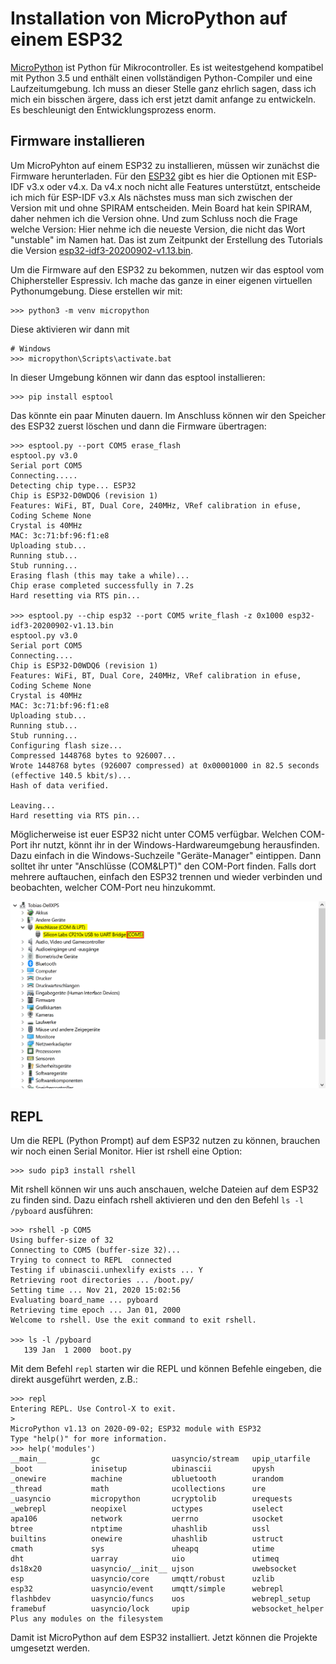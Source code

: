 # Installation von MicroPython auf einem ESP32

[MicroPython](https://www.micropython.org/) ist Python für Mikrocontroller. Es ist weitestgehend kompatibel mit Python 3.5 und enthält einen vollständigen Python-Compiler und eine Laufzeitumgebung. Ich muss an dieser Stelle ganz ehrlich sagen, dass ich mich ein bisschen ärgere, dass ich erst jetzt damit anfange zu entwickeln. Es beschleunigt den Entwicklungsprozess enorm.

## Firmware installieren

Um MicroPyhton auf einem ESP32 zu installieren, müssen wir zunächst die Firmware herunterladen. Für den [ESP32](https://micropython.org/download/esp32/) gibt es hier die Optionen mit ESP-IDF v3.x oder v4.x. Da v4.x noch nicht alle Features unterstützt, entscheide ich mich für ESP-IDF v3.x Als nächstes muss man sich zwischen der Version mit und ohne SPIRAM entscheiden. Mein Board hat kein SPIRAM, daher nehmen ich die Version ohne. Und zum Schluss noch die Frage welche Version: Hier nehme ich die neueste Version, die nicht das Wort "unstable" im Namen hat. Das ist zum Zeitpunkt der Erstellung des Tutorials die Version [esp32-idf3-20200902-v1.13.bin](https://micropython.org/resources/firmware/esp32-idf3-20200902-v1.13.bin).

Um die Firmware auf den ESP32 zu bekommen, nutzen wir das esptool vom Chiphersteller Espressiv. Ich mache das ganze in einer eigenen virtuellen Pythonumgebung. Diese erstellen wir mit:

```shell
>>> python3 -m venv micropython
```
Diese aktivieren wir dann mit 
```shell
# Windows
>>> micropython\Scripts\activate.bat
```
In dieser Umgebung können wir dann das esptool installieren:
```shell
>>> pip install esptool
```
Das könnte ein paar Minuten dauern.
Im Anschluss können wir den Speicher des ESP32 zuerst löschen und dann die Firmware übertragen:
```shell
>>> esptool.py --port COM5 erase_flash
esptool.py v3.0
Serial port COM5
Connecting.....
Detecting chip type... ESP32
Chip is ESP32-D0WDQ6 (revision 1)
Features: WiFi, BT, Dual Core, 240MHz, VRef calibration in efuse, Coding Scheme None
Crystal is 40MHz
MAC: 3c:71:bf:96:f1:e8
Uploading stub...
Running stub...
Stub running...
Erasing flash (this may take a while)...
Chip erase completed successfully in 7.2s
Hard resetting via RTS pin...

>>> esptool.py --chip esp32 --port COM5 write_flash -z 0x1000 esp32-idf3-20200902-v1.13.bin
esptool.py v3.0
Serial port COM5
Connecting....
Chip is ESP32-D0WDQ6 (revision 1)
Features: WiFi, BT, Dual Core, 240MHz, VRef calibration in efuse, Coding Scheme None
Crystal is 40MHz
MAC: 3c:71:bf:96:f1:e8
Uploading stub...
Running stub...
Stub running...
Configuring flash size...
Compressed 1448768 bytes to 926007...
Wrote 1448768 bytes (926007 compressed) at 0x00001000 in 82.5 seconds (effective 140.5 kbit/s)...
Hash of data verified.

Leaving...
Hard resetting via RTS pin...
```
Möglicherweise ist euer ESP32 nicht unter COM5 verfügbar. Welchen COM-Port ihr nutzt, könnt ihr in der Windows-Hardwareumgebung herausfinden. Dazu einfach in die Windows-Suchzeile "Geräte-Manager" eintippen. Dann solltet ihr unter "Anschlüsse (COM&LPT)" den COM-Port finden. Falls dort mehrere auftauchen, einfach den ESP32 trennen und wieder verbinden und beobachten, welcher COM-Port neu hinzukommt. 

![Gerätemanager](https://github.com/eydam-prototyping/tutorials_de/blob/master/micropython/ESP32_installation/img/2020-11-21%2013_54_08-Geraetemanager.png)

## REPL

Um die REPL (Python Prompt) auf dem ESP32 nutzen zu können, brauchen wir noch einen Serial Monitor. Hier ist rshell eine Option:

```shell
>>> sudo pip3 install rshell
```

Mit rshell können wir uns auch anschauen, welche Dateien auf dem ESP32 zu finden sind. Dazu einfach rshell aktivieren und den den Befehl `ls -l /pyboard` ausführen:

```shell
>>> rshell -p COM5
Using buffer-size of 32
Connecting to COM5 (buffer-size 32)...
Trying to connect to REPL  connected
Testing if ubinascii.unhexlify exists ... Y
Retrieving root directories ... /boot.py/
Setting time ... Nov 21, 2020 15:02:56
Evaluating board_name ... pyboard
Retrieving time epoch ... Jan 01, 2000
Welcome to rshell. Use the exit command to exit rshell.

>>> ls -l /pyboard
   139 Jan  1 2000  boot.py
```

Mit dem Befehl `repl` starten wir die REPL und können Befehle eingeben, die direkt ausgeführt werden, z.B.:

```shell
>>> repl
Entering REPL. Use Control-X to exit.
>
MicroPython v1.13 on 2020-09-02; ESP32 module with ESP32
Type "help()" for more information.
>>> help('modules')
__main__          gc                uasyncio/stream   upip_utarfile
_boot             inisetup          ubinascii         upysh
_onewire          machine           ubluetooth        urandom
_thread           math              ucollections      ure
_uasyncio         micropython       ucryptolib        urequests
_webrepl          neopixel          uctypes           uselect
apa106            network           uerrno            usocket
btree             ntptime           uhashlib          ussl
builtins          onewire           uhashlib          ustruct
cmath             sys               uheapq            utime
dht               uarray            uio               utimeq
ds18x20           uasyncio/__init__ ujson             uwebsocket
esp               uasyncio/core     umqtt/robust      uzlib
esp32             uasyncio/event    umqtt/simple      webrepl
flashbdev         uasyncio/funcs    uos               webrepl_setup
framebuf          uasyncio/lock     upip              websocket_helper
Plus any modules on the filesystem

```

Damit ist MicroPython auf dem ESP32 installiert. Jetzt können die Projekte umgesetzt werden.